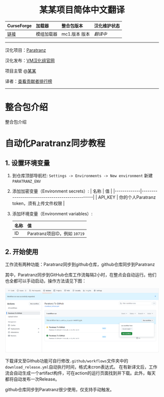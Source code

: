 <div align="center"> 
   <h1>某某项目简体中文翻译</h1>
</div>

CurseForge|加载器|整合包版本|汉化维护状态
:-|:-|:-|:-
[链接](原链接)|模组加载器|mc1.版本 版本|*翻译中*|

---

汉化项目：[Paratranz](https://paratranz.cn/projects/项目)

汉化发布：[VM汉化组官网](https://beta.vmct-cn.top/modpacks/项目)

项目主管 @[某某](https://github.com/某某)

译者：[查看贡献者排行榜](https://paratranz.cn/projects/项目/leaderboard)


---

# 整合包介绍

整合包介绍

# 自动化Paratranz同步教程

## 1. 设置环境变量

1. 到仓库顶部导航栏: `Settings -> Environments -> New environment` 新建 `PARATRANZ_ENV`
2. 添加加密变量（Environment secrets）: 
   | 名称        | 值                                              |
   |-------------|-------------------------------------------------|
   | API_KEY     | 你的个人Paratranz token，须有上传文件权限         |
3. 添加环境变量（Environment variables）: 

   | 名称   | 值                                   |
   |--------|--------------------------------------|
   | ID     | Paratranz项目ID，例如 `10719`         |


## 2. 开始使用

工作流有两种功能：Paratranz同步到github仓库，github仓库同步到Paratranz

其中，Paratranz同步到GitHub仓库工作流每隔2小时，在整点会自动运行。他们也全都可以手动启动，操作方法请见下图：

![](.github/action.png)


下载译文至Github功能可自行修改`.github/workflows`文件夹中的`download_release.yml`自动执行时间，格式未cron表达式。
在有新译文后，工作流会自动生成一个artifact构件，可在action的运行页面找到并下载。此外，每天都将自动发布一次Release。

github仓库同步到Paratranz很少使用，仅支持手动触发。
